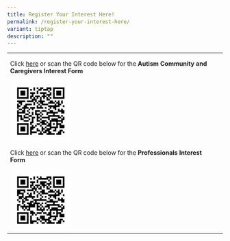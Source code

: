 ```yaml
---
title: Register Your Interest Here!
permalink: /register-your-interest-here/
variant: tiptap
description: ""
---
```

<p></p>
<table style="minWidth: 50px">
<colgroup>
<col>
<col>
</colgroup>
<tbody>
<tr>
<td rowspan="1" colspan="1">
<p>Click <a href="https://form.gov.sg/66e7f1e959b2553e91c6e0ad" rel="noopener nofollow" target="_blank">here</a> or
scan the QR code below for the <strong>Autism Community and Caregivers Interest Form</strong>
</p>
<div class="isomer-image-wrapper">
<img style="width: 30%;" height="auto" width="100%" alt="" src="/images/QR_Code_AC_Autism_Community_and_Caregivers_Interest_FormSG.png">
</div>
<p>Click <a href="https://form.gov.sg/66e7f1e959b2553e91c6e0ad" rel="noopener nofollow" target="_blank">here</a> or
scan the QR code below for the <strong>Professionals Interest Form</strong>
</p>
<div class="isomer-image-wrapper">
<img style="width: 30%;" height="auto" width="100%" alt="" src="/images/QR_Code_AC_Professionals_Interest_FormSG.png">
</div>
</td>
<td rowspan="1" colspan="1">
<p></p>
<p></p>
<p></p>
<p></p>
<p></p>
<p></p>
<p></p>
<p></p>
<p></p>
<p></p>
<p></p>
<p></p>
<p></p>
</td>
</tr>
</tbody>
</table>
<p></p>